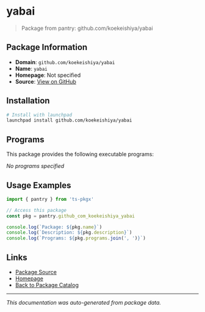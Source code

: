 # yabai

> Package from pantry: github.com/koekeishiya/yabai

## Package Information

- **Domain**: `github.com/koekeishiya/yabai`
- **Name**: `yabai`
- **Homepage**: Not specified
- **Source**: [View on GitHub](https://github.com/pkgxdev/pantry/tree/main/projects/github.com/koekeishiya/yabai/package.yml)

## Installation

```bash
# Install with launchpad
launchpad install github.com/koekeishiya/yabai
```

## Programs

This package provides the following executable programs:

*No programs specified*

## Usage Examples

```typescript
import { pantry } from 'ts-pkgx'

// Access this package
const pkg = pantry.github_com_koekeishiya_yabai

console.log(`Package: ${pkg.name}`)
console.log(`Description: ${pkg.description}`)
console.log(`Programs: ${pkg.programs.join(', ')}`)
```

## Links

- [Package Source](https://github.com/pkgxdev/pantry/tree/main/projects/github.com/koekeishiya/yabai/package.yml)
- [Homepage](#)
- [Back to Package Catalog](../package-catalog.md)

---

*This documentation was auto-generated from package data.*
